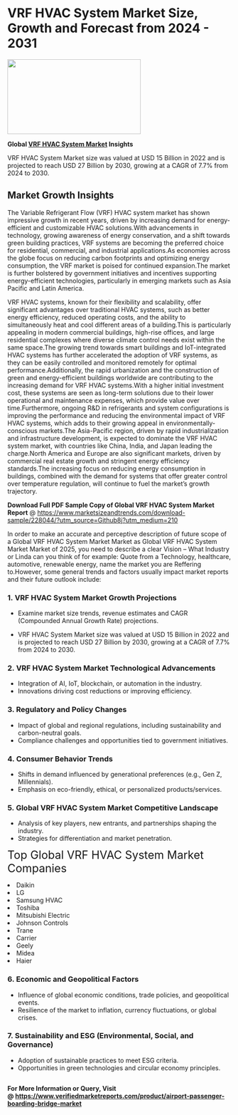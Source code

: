<H1>VRF HVAC System Market Size, Growth and Forecast from 2024 - 2031</H1><img class="aligncenter size-medium wp-image-584254" src="https://thirdeyenews.in/wp-content/uploads/2024/09/Global-Market-Research-300x168.jpeg" alt="" width="300" height="168" /><p><strong>Global&nbsp;<a href="https://www.marketsizeandtrends.com/download-sample/228044/?utm_source=Github8j?utm_medium=210">VRF HVAC System Market</a> Insights</strong></p><p>VRF HVAC System Market size was valued at USD 15 Billion in 2022 and is projected to reach USD 27 Billion by 2030, growing at a CAGR of 7.7% from 2024 to 2030.</p><p><h2>Market Growth Insights</h2> <p>The Variable Refrigerant Flow (VRF) HVAC system market has shown impressive growth in recent years, driven by increasing demand for energy-efficient and customizable HVAC solutions.With advancements in technology, growing awareness of energy conservation, and a shift towards green building practices, VRF systems are becoming the preferred choice for residential, commercial, and industrial applications.As economies across the globe focus on reducing carbon footprints and optimizing energy consumption, the VRF market is poised for continued expansion.The market is further bolstered by government initiatives and incentives supporting energy-efficient technologies, particularly in emerging markets such as Asia Pacific and Latin America.</p> <p>VRF HVAC systems, known for their flexibility and scalability, offer significant advantages over traditional HVAC systems, such as better energy efficiency, reduced operating costs, and the ability to simultaneously heat and cool different areas of a building.This is particularly appealing in modern commercial buildings, high-rise offices, and large residential complexes where diverse climate control needs exist within the same space.The growing trend towards smart buildings and IoT-integrated HVAC systems has further accelerated the adoption of VRF systems, as they can be easily controlled and monitored remotely for optimal performance.Additionally, the rapid urbanization and the construction of green and energy-efficient buildings worldwide are contributing to the increasing demand for VRF HVAC systems.With a higher initial investment cost, these systems are seen as long-term solutions due to their lower operational and maintenance expenses, which provide value over time.Furthermore, ongoing R&D in refrigerants and system configurations is improving the performance and reducing the environmental impact of VRF HVAC systems, which adds to their growing appeal in environmentally-conscious markets.The Asia-Pacific region, driven by rapid industrialization and infrastructure development, is expected to dominate the VRF HVAC system market, with countries like China, India, and Japan leading the charge.North America and Europe are also significant markets, driven by commercial real estate growth and stringent energy efficiency standards.The increasing focus on reducing energy consumption in buildings, combined with the demand for systems that offer greater control over temperature regulation, will continue to fuel the market’s growth trajectory.</p> <p><span class=""><strong>Download Full PDF Sample Copy of Global VRF HVAC System Market Report</strong> @ <a href="https://www.marketsizeandtrends.com/download-sample/228044/?utm_source=Github8j?utm_medium=210" target="_blank">https://www.marketsizeandtrends.com/download-sample/228044/?utm_source=Github8j?utm_medium=210</a></span></p><p>In order to make an accurate and perceptive description of future scope of a Global&nbsp;VRF HVAC System Market Market as Global&nbsp;VRF HVAC System Market Market of 2025, you need to describe a clear Vision &ndash; What Industry or Linda can you think of for example: Quote from a Technology, healthcare, automotive, renewable energy, name the market you are Reffering to.However, some general trends and factors usually impact market reports and their future outlook include:</p><h3>1.&nbsp;<strong>VRF HVAC System Market Growth Projections</strong></h3><ul><li>Examine market size trends, revenue estimates and CAGR (Compounded Annual Growth Rate) projections.</li><li><p>VRF HVAC System Market size was valued at USD 15 Billion in 2022 and is projected to reach USD 27 Billion by 2030, growing at a CAGR of 7.7% from 2024 to 2030.</p></li></ul><h3>2.&nbsp;<strong>VRF HVAC System Market Technological Advancements</strong></h3><ul><li>Integration of AI, IoT, blockchain, or automation in the industry.</li><li>Innovations driving cost reductions or improving efficiency.</li></ul><h3>3.&nbsp;<strong>Regulatory and Policy Changes</strong></h3><ul><li>Impact of global and regional regulations, including sustainability and carbon-neutral goals.</li><li>Compliance challenges and opportunities tied to government initiatives.</li></ul><h3>4.&nbsp;<strong>Consumer Behavior Trends</strong></h3><ul><li>Shifts in demand influenced by generational preferences (e.g., Gen Z, Millennials).</li><li>Emphasis on eco-friendly, ethical, or personalized products/services.</li></ul><h3>5.&nbsp;<strong>Global VRF HVAC System Market Competitive Landscape</strong></h3><ul><li>Analysis of key players, new entrants, and partnerships shaping the industry.</li><li>Strategies for differentiation and market penetration.</li></ul><p data-pm-slice="1 1 []"><span style="color: inherit; font-family: inherit; font-size: 25px;">Top Global VRF HVAC System Market Companies</span></p><div class="" data-test-id=""><p><li>Daikin</li><li> LG</li><li> Samsung HVAC</li><li> Toshiba</li><li> Mitsubishi Electric</li><li> Johnson Controls</li><li> Trane</li><li> Carrier</li><li> Geely</li><li> Midea</li><li> Haier</li></p></div><h3>6.&nbsp;<strong>Economic and Geopolitical Factors</strong></h3><ul><li>Influence of global economic conditions, trade policies, and geopolitical events.</li><li>Resilience of the market to inflation, currency fluctuations, or global crises.</li></ul><h3>7.&nbsp;<strong>Sustainability and ESG (Environmental, Social, and Governance)</strong></h3><ul><li>Adoption of sustainable practices to meet ESG criteria.</li><li>Opportunities in green technologies and circular economy principles.</li></ul><h2><strong style="font-size: 14px;">For More Information or Query, Visit @&nbsp;</strong><a style="background-color: #ffffff; font-size: 14px;" href="https://www.marketsizeandtrends.com/report/vrf-hvac-system-market/" target="_blank">https://www.verifiedmarketreports.com/product/airport-passenger-boarding-bridge-market</a></h2>